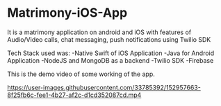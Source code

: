# Matrimony-iOS-App

It is a matrimony application on android and iOS with features of Audio/Video calls, chat messaging, push notifications using Twilio SDK

Tech Stack used was:
-Native Swift of iOS Application
-Java for Android Application
-NodeJS and MongoDB as a backend
-Twilio SDK
-Firebase

This is the demo video of some working of the app.



https://user-images.githubusercontent.com/33785392/152957663-8f25fb6c-fee1-4b27-af2c-d1cd352087cd.mp4

